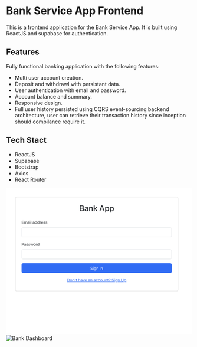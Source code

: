 # Bank Service App Frontend
This is a frontend application for the Bank Service App. It is built using ReactJS and supabase for authentication.

## Features
Fully functional banking application with the following features:
- Multi user account creation.
- Deposit and withdrawl with persistant data.
- User authentication with email and password.
- Account balance and summary.
- Responsive design.
- Full user history persisted using CQRS event-sourcing backend architecture, user can retrieve their transaction history since inception should compilance require it.

## Tech Stact
- ReactJS
- Supabase
- Bootstrap
- Axios
- React Router

![Bank Login](public/bank-app-login.png)
![Bank Dashboard](public/bank-app-dashboard.png)
